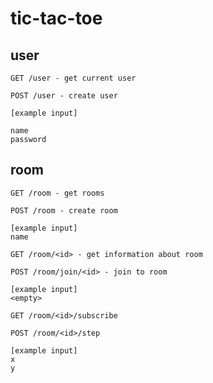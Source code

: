 # tic-tac-toe

## user

```
GET /user - get current user
```

```
POST /user - create user

[example input]

name
password
```

## room

```
GET /room - get rooms
```

```
POST /room - create room

[example input]
name
```

```
GET /room/<id> - get information about room
```

```
POST /room/join/<id> - join to room

[example input]
<empty>
```

```
GET /room/<id>/subscribe
```

```
POST /room/<id>/step

[example input]
x
y
```
